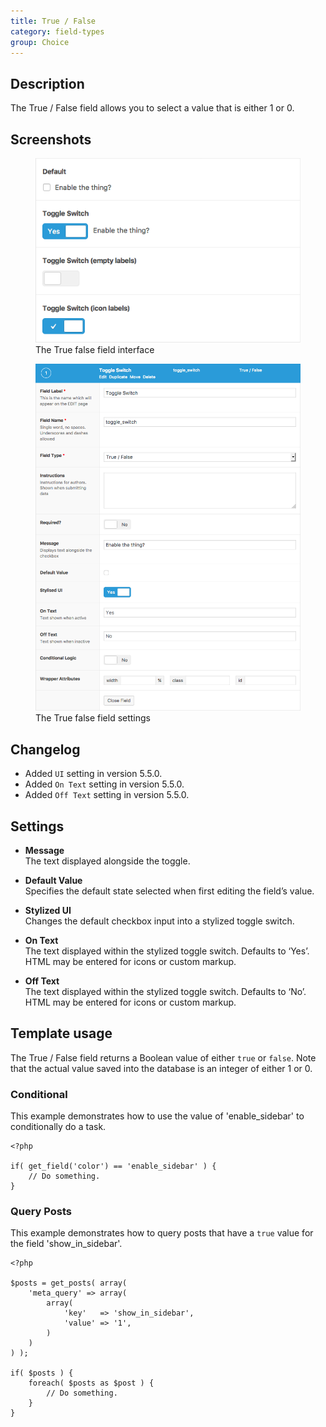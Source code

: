 ```yaml
---
title: True / False
category: field-types
group: Choice
---
```


## Description
The True / False field allows you to select a value that is either 1 or 0.

## Screenshots
<div class="gallery">
	<figure>
		<a href="https://raw.githubusercontent.com/AdvancedCustomFields/docs/master/assets/acf-true-false-field-interface.png">
			<img src="https://raw.githubusercontent.com/AdvancedCustomFields/docs/master/assets/acf-true-false-field-interface.png" alt="True/false field that allows you to check a box or toggle a switch" />
		</a>
		<figcaption>The True false field interface</figcaption>
	</figure>
	<figure>
		<a href="https://raw.githubusercontent.com/AdvancedCustomFields/docs/master/assets/acf-true-false-field-settings.png">
			<img src="https://raw.githubusercontent.com/AdvancedCustomFields/docs/master/assets/acf-true-false-field-settings.png" alt="List of settings shown when creating a True/false field" />
		</a>
		<figcaption>The True false field settings</figcaption>
	</figure>
</div>

## Changelog
- Added `UI` setting in version 5.5.0.
- Added `On Text` setting in version 5.5.0.
- Added `Off Text` setting in version 5.5.0.

## Settings
- **Message**  
  The text displayed alongside the toggle.
  
- **Default Value**  
  Specifies the default state selected when first editing the field’s value.
  
- **Stylized UI**  
  Changes the default checkbox input into a stylized toggle switch.
  
- **On Text**  
  The text displayed within the stylized toggle switch. Defaults to ‘Yes’. HTML may be entered for icons or custom markup.
  
- **Off Text**  
  The text displayed within the stylized toggle switch. Defaults to ‘No’. HTML may be entered for icons or custom markup.

## Template usage
The True / False field returns a Boolean value of either `true` or `false`.
Note that the actual value saved into the database is an integer of either 1 or 0.

### Conditional
This example demonstrates how to use the value of 'enable_sidebar' to conditionally do a task.

```
<?php

if( get_field('color') == 'enable_sidebar' ) {
	// Do something.
}
```

### Query Posts
This example demonstrates how to query posts that have a `true` value for the field 'show_in_sidebar'.

```
<?php

$posts = get_posts( array(
    'meta_query' => array(
        array(
            'key'   => 'show_in_sidebar',
            'value' => '1',
        )
    )
) );

if( $posts ) {
	foreach( $posts as $post ) {
		// Do something.
	}
}
```
